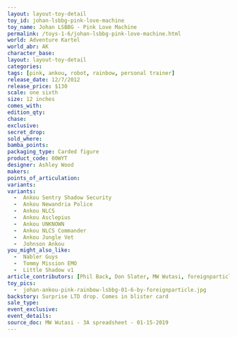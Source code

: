 ```yaml
---
layout: layout-toy-detail 
toy_id: johan-lsbbg-pink-love-machine
toy_name: Johan LSBBG - Pink Love Machine
permalink: /toys-1-6/johan-lsbbg-pink-love-machine.html
world: Adventure Kartel
world_abr: AK
character_base: 
layout: layout-toy-detail
categories: 
tags: [pink, ankou, robot, rainbow, personal trainer]
release_date: 12/7/2012
release_price: $130 
scale: one sixth
size: 12 inches
comes_with: 
edition_qty: 
chase: 
exclusive: 
secret_drop: 
sold_where: 
bamba_points: 
packaging_type: Carded figure
product_code: 00WYT
designer: Ashley Wood
makers: 
points_of_articulation: 
variants:
variants: 
  -  Ankou Sentry Shadow Security
  -  Ankou Newandria Police
  -  Ankou NLCS
  -  Ankou Asclepius
  -  Ankou UNKNOWN
  -  Ankou NLCS Commander
  -  Ankou Jungle Vet
  -  Johnson Ankou
you_might_also_like:
  -  Nabler Guys
  -  Tommy Mission EMO
  -  Little Shadow v1
article_contributors: [Phil Back, Don Slater, MW Wutasi, foreignparticle]
toy_pics: 
  -  johan-ankou-pink-rainbow-lsbbg-01-6-by-foreignparticle.jpg
backstory: Surprise LTD drop. Comes in blister card
sale_type: 
event_exclusive: 
event_details: 
source_doc: MW Wutasi - 3A spreadsheet - 01-15-2019
---
```

